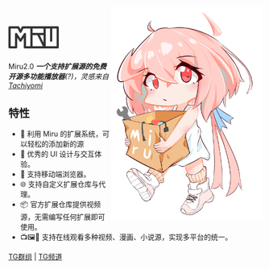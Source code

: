 <img align="right" width="300" src="./public/miru.png" alt="Miru 看板娘"/>

# <img src="./public/logo.svg" width="100">

Miru2.0 ***一个支持扩展源的免费开源多功能播放器**(?)，灵感来自 [Tachiyomi](https://tachiyomi.org/)*

## 特性

- 🎉 利用 Miru 的扩展系统，可以轻松的添加新的源
- 🦋 优秀的 UI 设计与交互体验。
- 📱  支持移动端浏览器。
- 🌐 支持自定义扩展仓库与代理。
- 📦 官方扩展仓库提供视频源，无需编写任何扩展即可使用。
- 📺🖼️📄 支持在线观看多种视频、漫画、小说源，实现多平台的统一。


[TG群组](https://t.me/MiruChat) | [TG频道](https://t.me/MiruChannel)

